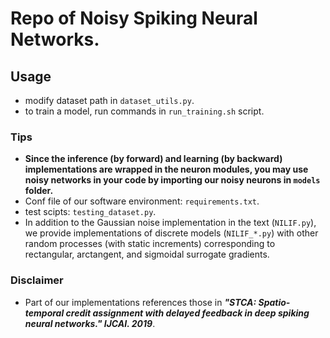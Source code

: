 <!--
 * @Author: ----
 * @Date: 2022-04-09 11:57:47
 * @LastEditors: GhMa
 * @LastEditTime: 2022-09-20 15:09:24
-->
# Repo of Noisy Spiking Neural Networks.
## Usage

* modify dataset path in `dataset_utils.py`.
* to train a model, run commands in `run_training.sh` script. 

### Tips
* **Since the inference (by forward) and learning (by backward) implementations are wrapped in the neuron modules, you may use noisy networks in your code by importing our  noisy neurons in `models` folder.**
* Conf file of our software environment: `requirements.txt`.
* test scipts: `testing_dataset.py`.
* In addition to the Gaussian noise implementation in the text (`NILIF.py`), we provide implementations of discrete models (`NILIF_*.py`) with other random processes (with static increments) corresponding to rectangular, arctangent, and sigmoidal surrogate gradients.

### Disclaimer
* Part of our implementations references those in ***"STCA: Spatio-temporal credit assignment with delayed feedback in deep spiking neural networks." IJCAI. 2019***.


